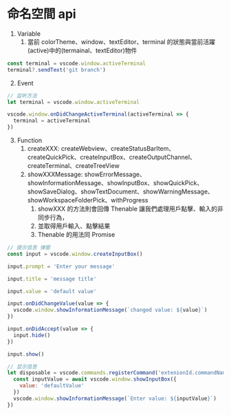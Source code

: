 # 命名空間 api

1. Variable
   1. 當前 colorTheme、window、textEditor、terminal 的狀態與當前活躍(active)中的(termainal、textEditor)物件

```js
const terminal = vscode.window.activeTerminal
terminal?.sendText('git branch')
```

2. Event

```js
// 监听方法
let terminal = vscode.window.activeTerminal

vscode.window.onDidChangeActiveTerminal(activeTerminal => {
  terminal = activeTerminal
})
```

3. Function
   1. createXXX: createWebview、createStatusBarItem、createQuickPick、createInputBox、createOutputChannel、createTerminal、createTreeView
   2. showXXXMessage: showErrorMessage、showInformationMessage、showInputBox、showQuickPick、showSaveDialog、showTextDocument、showWarningMessage、showWorkspaceFolderPick、withProgress
      1. showXXX 的方法則會回傳 Thenable 讓我們處理用戶點擊、輸入的非同步行為，
      2. 並取得用戶輸入、點擊結果
      3. Thenable 的用法同 Promise

```js
// 提示信息 弹窗
const input = vscode.window.createInputBox()

input.prompt = 'Enter your message'

input.title = 'message title'

input.value = 'default value'

input.onDidChangeValue(value => {
  vscode.window.showInformationMessage(`changed value: ${value}`)
})

input.onDidAccept(value => {
  input.hide()
})

input.show()

// 显示信息
let disposable = vscode.commands.registerCommand('extenionId.commandName', async () => {
  const inputValue = await vscode.window.showInputBox({
    value: 'defaultValue'
  })
  vscode.window.showInformationMessage(`Enter value: ${inputValue}`)
})
```
